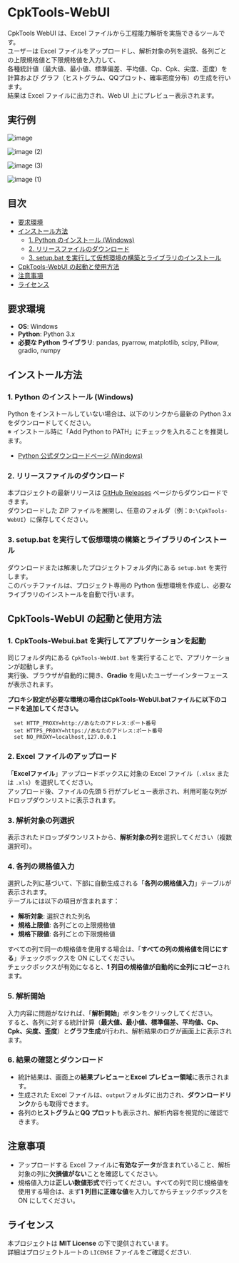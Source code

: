 # CpkTools-WebUI

CpkTools WebUI は、Excel ファイルから工程能力解析を実施できるツールです。  
ユーザーは Excel ファイルをアップロードし、解析対象の列を選択、各列ごとの上限規格値と下限規格値を入力して、  
各種統計値（最大値、最小値、標準偏差、平均値、Cp、Cpk、尖度、歪度）を計算および
グラフ（ヒストグラム、QQプロット、確率密度分布）の生成を行います。  
結果は Excel ファイルに出力され、Web UI 上にプレビュー表示されます。

## 実行例
![image](https://github.com/user-attachments/assets/cb18c623-0eba-4da9-872f-88a65000e740)

![image (2)](https://github.com/user-attachments/assets/e69b42d6-0e36-4831-a9ea-69fc489d0f78)

![image (3)](https://github.com/user-attachments/assets/ce5abb5c-5743-4aa2-811a-1961fbf9d42c)

![image (1)](https://github.com/user-attachments/assets/2964abc7-7be4-4afe-9249-e32083340aff)

## 目次

- [要求環境](#要求環境)
- [インストール方法](#インストール方法)
  - [1. Python のインストール (Windows)](#1-python-の-インストール-windows)
  - [2. リリースファイルのダウンロード](#2-リリースファイルのダウンロード)
  - [3. setup.bat を実行して仮想環境の構築とライブラリのインストール](#3-setupbat-を-実行して-仮想環境の構築とライブラリのインストール)
- [CpkTools-WebUI の起動と使用方法](#cpktools-webui-の-起動と-使用方法)
- [注意事項](#注意事項)
- [ライセンス](#ライセンス)

## 要求環境

- **OS**: Windows  
- **Python**: Python 3.x  
- **必要な Python ライブラリ**: pandas, pyarrow, matplotlib, scipy, Pillow, gradio, numpy

## インストール方法

### 1. Python のインストール (Windows)

Python をインストールしていない場合は、以下のリンクから最新の Python 3.x をダウンロードしてください。  
※ インストール時に「Add Python to PATH」にチェックを入れることを推奨します。

- [Python 公式ダウンロードページ (Windows)](https://www.python.org/downloads/windows/)

### 2. リリースファイルのダウンロード

本プロジェクトの最新リリースは [GitHub Releases](https://github.com/kotaooka/CpkTools-WebUI/releases) ページからダウンロードできます。  
ダウンロードした ZIP ファイルを展開し、任意のフォルダ（例：`D:\CpkTools-WebUI`）に保存してください。

### 3. setup.bat を実行して仮想環境の構築とライブラリのインストール

ダウンロードまたは解凍したプロジェクトフォルダ内にある `setup.bat` を実行します。  
このバッチファイルは、プロジェクト専用の Python 仮想環境を作成し、必要なライブラリのインストールを自動で行います。

## CpkTools-WebUI の起動と使用方法

### 1. CpkTools-Webui.bat を実行してアプリケーションを起動

同じフォルダ内にある `CpkTools-WebUI.bat` を実行することで、アプリケーションが起動します。  
実行後、ブラウザが自動的に開き、**Gradio** を用いたユーザーインターフェースが表示されます。

**プロキシ設定が必要な環境の場合はCpkTools-WebUI.batファイルに以下のコードを追加してください。**
```
  set HTTP_PROXY=http://あなたのアドレス:ポート番号
  set HTTPS_PROXY=https://あなたのアドレス:ポート番号
  set NO_PROXY=localhost,127.0.0.1
```

### 2. Excel ファイルのアップロード

「**Excelファイル**」アップロードボックスに対象の Excel ファイル（`.xlsx` または `.xls`）を選択してください。  
アップロード後、ファイルの先頭 5 行がプレビュー表示され、利用可能な列がドロップダウンリストに表示されます。

### 3. 解析対象の列選択

表示されたドロップダウンリストから、**解析対象の列**を選択してください（複数選択可）。

### 4. 各列の規格値入力

選択した列に基づいて、下部に自動生成される「**各列の規格値入力**」テーブルが表示されます。  
テーブルには以下の項目が含まれます：

- **解析対象**: 選択された列名  
- **規格上限値**: 各列ごとの上限規格値  
- **規格下限値**: 各列ごとの下限規格値

すべての列で同一の規格値を使用する場合は、「**すべての列の規格値を同じにする**」チェックボックスを ON にしてください。  
チェックボックスが有効になると、**1 列目の規格値が自動的に全列にコピー**されます。

### 5. 解析開始

入力内容に問題がなければ、「**解析開始**」ボタンをクリックしてください。  
すると、各列に対する統計計算（**最大値、最小値、標準偏差、平均値、Cp、Cpk、尖度、歪度**）と**グラフ生成**が行われ、解析結果のログが画面上に表示されます。

### 6. 結果の確認とダウンロード

- 統計結果は、画面上の**結果プレビュー**と**Excel プレビュー領域**に表示されます。  
- 生成された Excel ファイルは、`output`フォルダに出力され、**ダウンロードリンク**からも取得できます。  
- 各列の**ヒストグラム**と**QQ プロット**も表示され、解析内容を視覚的に確認できます。

## 注意事項

- アップロードする Excel ファイルに**有効なデータ**が含まれていること、解析対象の列に**欠損値がない**ことを確認してください。
- 規格値入力は**正しい数値形式**で行ってください。すべての列で同じ規格値を使用する場合は、まず**1 列目に正確な値**を入力してからチェックボックスを ON にしてください。

## ライセンス

本プロジェクトは **MIT License** の下で提供されています。  
詳細はプロジェクトルートの `LICENSE` ファイルをご確認ください.
